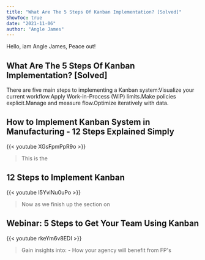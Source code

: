```yaml
---
title: "What Are The 5 Steps Of Kanban Implementation? [Solved]"
ShowToc: true 
date: "2021-11-06"
author: "Angle James" 
---
```


Hello, iam Angle James, Peace out!
## What Are The 5 Steps Of Kanban Implementation? [Solved]
There are five main steps to implementing a Kanban system:Visualize your current workflow.Apply Work-in-Process (WIP) limits.Make policies explicit.Manage and measure flow.Optimize iteratively with data.

## How to Implement Kanban System in Manufacturing - 12 Steps Explained Simply
{{< youtube XGsFpmPpR9o >}}
>This is the 

## 12  Steps to Implement Kanban
{{< youtube I5YviNu0uPo >}}
>Now as we finish up the section on 

## Webinar: 5 Steps to Get Your Team Using Kanban
{{< youtube rkeYm6v8EDI >}}
>Gain insights into: - How your agency will benefit from FP's 

